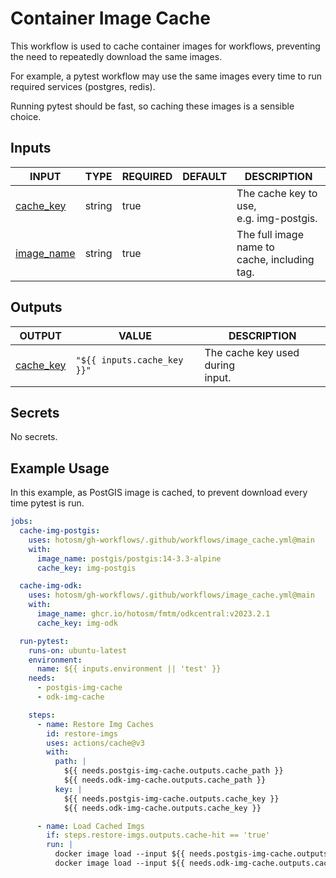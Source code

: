 # Container Image Cache

This workflow is used to cache container images
for workflows, preventing the need to repeatedly
download the same images.

For example, a pytest workflow may use the same images
every time to run required services (postgres, redis).

Running pytest should be fast, so caching these images
is a sensible choice.

## Inputs

<!-- AUTO-DOC-INPUT:START - Do not remove or modify this section -->

| INPUT                                                          | TYPE   | REQUIRED | DEFAULT | DESCRIPTION                                      |
| -------------------------------------------------------------- | ------ | -------- | ------- | ------------------------------------------------ |
| <a name="input_cache_key"></a>[cache_key](#input_cache_key)    | string | true     |         | The cache key to use, <br>e.g. img-postgis.      |
| <a name="input_image_name"></a>[image_name](#input_image_name) | string | true     |         | The full image name to <br>cache, including tag. |

<!-- AUTO-DOC-INPUT:END -->

## Outputs

<!-- AUTO-DOC-OUTPUT:START - Do not remove or modify this section -->

| OUTPUT                                                        | VALUE                       | DESCRIPTION                          |
| ------------------------------------------------------------- | --------------------------- | ------------------------------------ |
| <a name="output_cache_key"></a>[cache_key](#output_cache_key) | `"${{ inputs.cache_key }}"` | The cache key used during <br>input. |

<!-- AUTO-DOC-OUTPUT:END -->

## Secrets

<!-- AUTO-DOC-SECRETS:START - Do not remove or modify this section -->

No secrets.

<!-- AUTO-DOC-SECRETS:END -->

## Example Usage

In this example, as PostGIS image is cached, to
prevent download every time pytest is run.

```yaml
jobs:
  cache-img-postgis:
    uses: hotosm/gh-workflows/.github/workflows/image_cache.yml@main
    with:
      image_name: postgis/postgis:14-3.3-alpine
      cache_key: img-postgis

  cache-img-odk:
    uses: hotosm/gh-workflows/.github/workflows/image_cache.yml@main
    with:
      image_name: ghcr.io/hotosm/fmtm/odkcentral:v2023.2.1
      cache_key: img-odk

  run-pytest:
    runs-on: ubuntu-latest
    environment:
      name: ${{ inputs.environment || 'test' }}
    needs:
      - postgis-img-cache
      - odk-img-cache

    steps:
      - name: Restore Img Caches
        id: restore-imgs
        uses: actions/cache@v3
        with:
          path: |
            ${{ needs.postgis-img-cache.outputs.cache_path }}
            ${{ needs.odk-img-cache.outputs.cache_path }}
          key: |
            ${{ needs.postgis-img-cache.outputs.cache_key }}
            ${{ needs.odk-img-cache.outputs.cache_key }}

      - name: Load Cached Imgs
        if: steps.restore-imgs.outputs.cache-hit == 'true'
        run: |
          docker image load --input ${{ needs.postgis-img-cache.outputs.cache_path }} || true
          docker image load --input ${{ needs.odk-img-cache.outputs.cache_path }} || true
```
